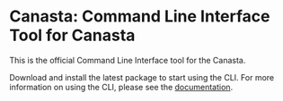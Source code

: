 # Canasta: Command Line Interface Tool for Canasta
This is the official Command Line Interface tool for the Canasta.

Download and install the latest package to start using the CLI. For more information on using the CLI, please see the [documentation](https://canasta.wiki/cli).